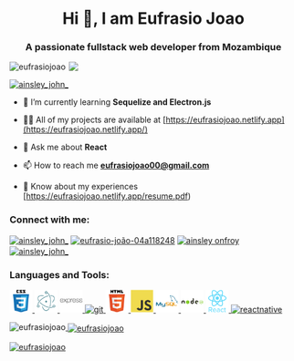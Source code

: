 <h1 align="center">Hi 👋, I am Eufrasio Joao</h1>
<h3 align="center">A passionate fullstack web developer from Mozambique</h3>
<img align='right' altt="coding" width="400" src="https://t4.ftcdn.net/jpg/03/13/40/45/360_F_313404541_e9YZ3pht6oEEkMXuhxTboqXA2B2ShNnC.jpg"

<p align="left"> <img src="https://komarev.com/ghpvc/?username=eufrasiojoao&label=Profile%20views&color=0e75b6&style=flat" alt="eufrasiojoao" /> </p>

<p align="left"> <a href="https://twitter.com/ainsley_john_" target="blank"><img src="https://img.shields.io/twitter/follow/ainsley_john_?logo=twitter&style=for-the-badge" alt="ainsley_john_" /></a> </p>

- 🌱 I’m currently learning **Sequelize and Electron.js**

- 👨‍💻 All of my projects are available at [https://eufrasiojoao.netlify.app](https://eufrasiojoao.netlify.app/)

- 💬 Ask me about **React**

- 📫 How to reach me **eufrasiojoao00@gmail.com**

- 📄 Know about my experiences [https://eufrasiojoao.netlify.app/resume.pdf)

<h3 align="left">Connect with me:</h3>
<p align="left">
<a href="https://twitter.com/ainsley_john_" target="blank"><img align="center" src="https://raw.githubusercontent.com/rahuldkjain/github-profile-readme-generator/master/src/images/icons/Social/twitter.svg" alt="ainsley_john_" height="30" width="40" /></a>
<a href="https://linkedin.com/in/eufrasio-joão-04a118248" target="blank"><img align="center" src="https://raw.githubusercontent.com/rahuldkjain/github-profile-readme-generator/master/src/images/icons/Social/linked-in-alt.svg" alt="eufrasio-joão-04a118248" height="30" width="40" /></a>
<a href="https://fb.com/ainsley onfroy" target="blank"><img align="center" src="https://raw.githubusercontent.com/rahuldkjain/github-profile-readme-generator/master/src/images/icons/Social/facebook.svg" alt="ainsley onfroy" height="30" width="40" /></a>
<a href="https://instagram.com/ainsley_john_" target="blank"><img align="center" src="https://raw.githubusercontent.com/rahuldkjain/github-profile-readme-generator/master/src/images/icons/Social/instagram.svg" alt="ainsley_john_" height="30" width="40" /></a>
</p>

<h3 align="left">Languages and Tools:</h3>
<p align="left">   <a href="https://www.w3schools.com/css/" target="_blank" rel="noreferrer"> <img src="https://raw.githubusercontent.com/devicons/devicon/master/icons/css3/css3-original-wordmark.svg" alt="css3" width="40" height="40"/> </a> <a href="https://www.electronjs.org" target="_blank" rel="noreferrer"> <img src="https://raw.githubusercontent.com/devicons/devicon/master/icons/electron/electron-original.svg" alt="electron" width="40" height="40"/> </a> <a href="https://expressjs.com" target="_blank" rel="noreferrer"> <img src="https://raw.githubusercontent.com/devicons/devicon/master/icons/express/express-original-wordmark.svg" alt="express" width="40" height="40"/> </a> <a href="https://git-scm.com/" target="_blank" rel="noreferrer"> <img src="https://www.vectorlogo.zone/logos/git-scm/git-scm-icon.svg" alt="git" width="40" height="40"/> </a> <a href="https://www.w3.org/html/" target="_blank" rel="noreferrer"> <img src="https://raw.githubusercontent.com/devicons/devicon/master/icons/html5/html5-original-wordmark.svg" alt="html5" width="40" height="40"/> </a> <a href="https://developer.mozilla.org/en-US/docs/Web/JavaScript" target="_blank" rel="noreferrer"> <img src="https://raw.githubusercontent.com/devicons/devicon/master/icons/javascript/javascript-original.svg" alt="javascript" width="40" height="40"/> </a> <a href="https://www.mysql.com/" target="_blank" rel="noreferrer"> <img src="https://raw.githubusercontent.com/devicons/devicon/master/icons/mysql/mysql-original-wordmark.svg" alt="mysql" width="40" height="40"/> </a> <a href="https://nodejs.org" target="_blank" rel="noreferrer"> <img src="https://raw.githubusercontent.com/devicons/devicon/master/icons/nodejs/nodejs-original-wordmark.svg" alt="nodejs" width="40" height="40"/> </a>  <a href="https://reactjs.org/" target="_blank" rel="noreferrer"> <img src="https://raw.githubusercontent.com/devicons/devicon/master/icons/react/react-original-wordmark.svg" alt="react" width="40" height="40"/> </a> <a href="https://reactnative.dev/" target="_blank" rel="noreferrer"> <img src="https://reactnative.dev/img/header_logo.svg" alt="reactnative" width="40" height="40"/> </p>

<p><img align="left" src="https://github-readme-stats.vercel.app/api/top-langs?username=eufrasiojoao&show_icons=true&locale=en&layout=compact" alt="eufrasiojoao" /></p>

<p>&nbsp;<img align="center" src="https://github-readme-stats.vercel.app/api?username=eufrasiojoao&show_icons=true&locale=en" alt="eufrasiojoao" /></p>

<p><img align="center" src="https://github-readme-streak-stats.herokuapp.com/?user=eufrasiojoao&" alt="eufrasiojoao" /></p>
